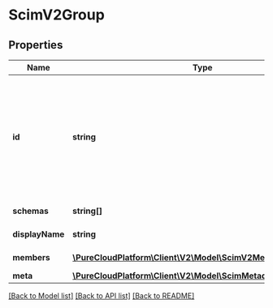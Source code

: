 # ScimV2Group

## Properties
Name | Type | Description | Notes
------------ | ------------- | ------------- | -------------
**id** | **string** | The ID of the SCIM resource. Set by the service provider. \&quot;caseExact\&quot; is set to \&quot;true\&quot;. \&quot;Mutability\&quot; is set to \&quot;readOnly\&quot;. \&quot;Returned\&quot; is set to \&quot;always\&quot;. | [optional] 
**schemas** | **string[]** | The list of supported schemas. | [optional] 
**displayName** | **string** | The display name of the group. | [optional] 
**members** | [**\PureCloudPlatform\Client\V2\Model\ScimV2MemberReference[]**](ScimV2MemberReference.md) | The list of members in the group. | [optional] 
**meta** | [**\PureCloudPlatform\Client\V2\Model\ScimMetadata**](ScimMetadata.md) | Resource SCIM meta | [optional] 

[[Back to Model list]](../README.md#documentation-for-models) [[Back to API list]](../README.md#documentation-for-api-endpoints) [[Back to README]](../README.md)


